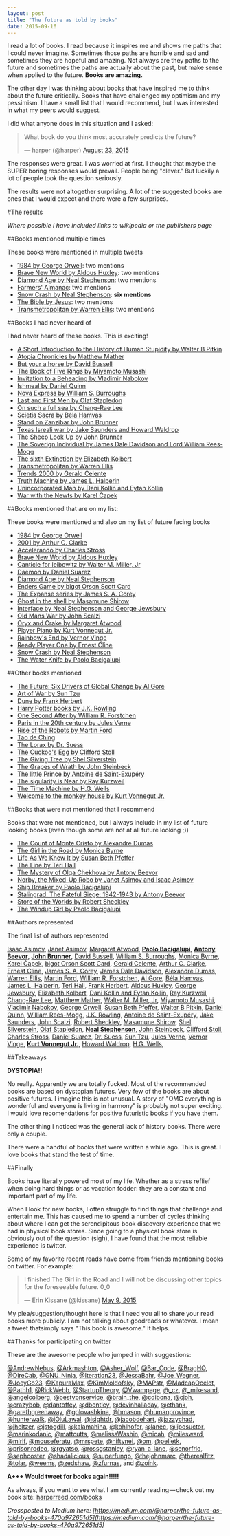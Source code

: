 ```yaml
--- 
layout: post
title: "The future as told by books"
date: 2015-09-16
--- 
```


I read a lot of books. I read because it inspires me and shows me paths that I could never imagine. Sometimes those paths are horrible and sad and sometimes they are hopeful and amazing. Not always are they paths to the future and sometimes the paths are actually about the past, but make sense when applied to the future. **Books are amazing.**

The other day I was thinking about books that have inspired me to think about the future critically. Books that have challenged my optimism and my pessimism. I have a small list that I would recommend, but I was interested in what my peers would suggest. 

I did what anyone does in this situation and I asked: 

<blockquote class="twitter-tweet" lang="en"><p lang="en" dir="ltr">What book do you think most accurately predicts the future?</p>&mdash; harper (@harper) <a href="https://twitter.com/harper/status/635596859457695744">August 23, 2015</a></blockquote>
<script async src="//platform.twitter.com/widgets.js" charset="utf-8"></script>

The responses were great. I was worried at first. I thought that maybe the SUPER boring responses would prevail. People being "clever." But luckily a lot of people took the question seriously. 


The results were not altogether surprising. A lot of the suggested books are ones that I would expect and there were a few surprises. 

#The results

*Where possible I have included links to wikipedia or the publishers page*

##Books mentioned multiple times

These books were mentioned in multiple tweets

* [1984 by George Orwell](https://en.wikipedia.org/wiki/Nineteen_Eighty-Four): two mentions
* [Brave New World by Aldous Huxley](https://en.wikipedia.org/wiki/Brave_New_World): two mentions 
* [Diamond Age  by Neal Stephenson](https://en.wikipedia.org/wiki/The_Diamond_Age): two mentions
* [Farmers' Almanac](https://en.wikipedia.org/wiki/Farmers%27_Almanac): two mentions
* [Snow Crash by Neal Stephenson](https://en.wikipedia.org/wiki/Snow_Crash): **six mentions**
* [The Bible by Jesus](https://en.wikipedia.org/wiki/Bible): two mentions
* [Transmetropolitan by Warren Ellis](https://en.wikipedia.org/wiki/Transmetropolitan): two mentions

##Books I had never heard of

I had never heard of these books. This is exciting!

* [A Short Introduction to the History of Human Stupidity by Walter B Pitkin](https://en.wikipedia.org/wiki/Walter_B._Pitkin)
* [Atopia Chronicles by Matthew Mather](http://matthewmather.com/books/the-atopia-chronicles-atopia-series-book-1/)
* [But your a horse by David Bussell](http://blog.davidbussell.com/2014/02/but-youre-horse.html)
* [The Book of Five Rings by Miyamoto Musashi](https://en.wikipedia.org/wiki/The_Book_of_Five_Rings)
* [Invitation to a Beheading by Vladimir Nabokov](https://en.wikipedia.org/wiki/Invitation_to_a_Beheading)
* [Ishmeal by Daniel Quinn](https://en.wikipedia.org/wiki/Ishmael_(novel))
* [Nova Express by William S. Burroughs](https://en.wikipedia.org/wiki/Nova_Express)
* [Last and First Men by Olaf Stapledon](https://en.wikipedia.org/wiki/Last_and_First_Men)
* [On such a full sea by Chang-Rae Lee](https://en.wikipedia.org/wiki/Chang-Rae_Lee#Books)
* [Scietia Sacra by Béla Hamvas](https://en.wikipedia.org/wiki/B%C3%A9la_Hamvas#Literature)
* [Stand on Zanzibar by John Brunner](https://en.wikipedia.org/wiki/Stand_on_Zanzibar)
* [Texas Isreali war by Jake Saunders and Howard Waldrop](https://en.wikipedia.org/wiki/The_Texas-Israeli_War:_1999)
* [The Sheep Look Up by John Brunner](https://en.wikipedia.org/wiki/The_Sheep_Look_Up)
* [The Soverign Individual by James Dale Davidson and Lord William Rees-Mogg](http://books.simonandschuster.com/The-Sovereign-Individual/James-Dale-Davidson/9780684832722)
* [The sixth Extinction by Elizabeth Kolbert ](https://en.wikipedia.org/wiki/The_Sixth_Extinction_(book))
* [Transmetropolitan by Warren Ellis](https://en.wikipedia.org/wiki/Transmetropolitan)
* [Trends 2000 by Gerald Celente ](http://www.amazon.com/Trends-2000-Prepare-Changes-Century/dp/0446673315)
* [Truth Machine by James L. Halperin](https://en.wikipedia.org/wiki/The_Truth_Machine)
* [Unincorporated Man by Dani Kollin and Eytan Kollin](https://en.wikipedia.org/wiki/The_Unincorporated_Man)
* [War with the Newts by Karel Čapek](https://en.wikipedia.org/wiki/War_with_the_Newts)

##Books mentioned that are on my list: 

These books were mentioned and also on my list of future facing books

* [1984 by George Orwell](https://en.wikipedia.org/wiki/Nineteen_Eighty-Four)
* [2001 by Arthur C. Clarke](https://en.wikipedia.org/wiki/2001:_A_Space_Odyssey_(novel)) 
* [Accelerando by Charles Stross](https://en.wikipedia.org/wiki/Accelerando)
* [Brave New World by Aldous Huxley](https://en.wikipedia.org/wiki/Brave_New_World)
* [Canticle for leibowitz by Walter M. Miller, Jr](https://en.wikipedia.org/wiki/A_Canticle_for_Leibowitz)
* [Daemon by Daniel Suarez](https://en.wikipedia.org/wiki/Daemon_(novel_series))
* [Diamond Age  by Neal Stephenson](https://en.wikipedia.org/wiki/The_Diamond_Age)
* [Enders Game by bigot Orson Scott Card](https://en.wikipedia.org/wiki/Ender%27s_Game)
* [The Expanse series by James S. A. Corey](https://en.wikipedia.org/wiki/The_Expanse_(novel_series))
* [Ghost in the shell by Masamune Shirow](https://en.wikipedia.org/wiki/Ghost_in_the_Shell)
* [Interface by Neal Stephenson and George Jewsbury](https://en.wikipedia.org/wiki/Interface_(novel))
* [Old Mans War by John Scalzi](https://en.wikipedia.org/wiki/Old_Man%27s_War)
* [Oryx and Crake by Margaret Atwood](https://en.wikipedia.org/wiki/Oryx_and_Crake)
* [Player Piano by Kurt Vonnegut Jr.](https://en.wikipedia.org/wiki/Player_Piano_(novel))
* [Rainbow's End by Vernor Vinge](https://en.wikipedia.org/wiki/Rainbows_End)
* [Ready Player One by Ernest Cline](https://en.wikipedia.org/wiki/Ready_Player_One)
* [Snow Crash by Neal Stephenson](https://en.wikipedia.org/wiki/Snow_Crash)
* [The Water Knife by Paolo Bacigalupi](https://en.wikipedia.org/wiki/The_Water_Knife)


##Other books mentioned


* [The Future: Six Drivers of Global Change by Al Gore](https://en.wikipedia.org/wiki/The_Future:_Six_Drivers_of_Global_Change)
* [Art of War by Sun Tzu](https://en.wikipedia.org/wiki/The_Art_of_War) 
* [Dune by Frank Herbert](https://en.wikipedia.org/wiki/Dune_(novel)) 
* [Harry Potter books by J.K. Rowling](https://en.wikipedia.org/wiki/Harry_Potter) 
* [One Second After by William R. Forstchen](https://en.wikipedia.org/wiki/One_Second_After) 
* [Paris in the 20th century by Jules Verne](https://en.wikipedia.org/wiki/Paris_in_the_Twentieth_Century) 
* [Rise of the Robots by Martin Ford](https://en.wikipedia.org/wiki/Martin_Ford_(author)) 
* [Tao de Ching](https://en.wikipedia.org/wiki/Tao_Te_Ching) 
* [The Lorax by Dr. Suess](https://en.wikipedia.org/wiki/The_Lorax) 
* [The Cuckoo's Egg by Clifford Stoll](https://en.wikipedia.org/wiki/The_Cuckoo%27s_Egg) 
* [The Giving Tree by Shel Silverstein](https://en.wikipedia.org/wiki/The_Giving_Tree) 
* [The Grapes of Wrath by John Steinbeck ](https://en.wikipedia.org/wiki/The_Grapes_of_Wrath) 
* [The little Prince by Antoine de Saint-Exupéry](https://en.wikipedia.org/wiki/The_Little_Prince) 
* [The sigularity is Near by Ray Kurzweil](https://en.wikipedia.org/wiki/The_Singularity_Is_Near) 
* [The Time Machine by H.G. Wells](https://en.wikipedia.org/wiki/The_Time_Machine) 
* [Welcome to the monkey house by Kurt Vonnegut Jr.](https://en.wikipedia.org/wiki/Welcome_to_the_Monkey_House) 


##Books that were not mentioned that I recommend

Books that were not mentioned, but I always include in my list of future looking books (even though some are not at all future looking ;))

* [The Count of Monte Cristo by Alexandre Dumas](https://en.wikipedia.org/wiki/The_Count_of_Monte_Cristo)
* [The Girl in the Road by Monica Byrne](https://en.wikipedia.org/wiki/The_Girl_in_the_Road)
* [Life As We Knew It  by Susan Beth Pfeffer](https://en.wikipedia.org/wiki/Life_as_We_Knew_It_(novel))
* [The Line by Teri Hall](http://www.terihall.com/books)
* [The Mystery of Olga Chekhova by Antony Beevor](http://www.antonybeevor.com/index.php/previous-books/the-mystery-of-olga-chekhova/)
* [Norby, the Mixed-Up Robo by Janet Asimov and Isaac Asimov](https://en.wikipedia.org/wiki/Norby,_the_Mixed-Up_Robot)
* [Ship Breaker by Paolo Bacigalupi](https://en.wikipedia.org/wiki/Ship_Breaker)
* [Stalingrad: The Fateful Siege: 1942-1943 by Antony Beevor](https://en.wikipedia.org/wiki/Stalingrad_(book))
* [Store of the Worlds by Robert Sheckley](https://en.wikipedia.org/wiki/Robert_Sheckley#Short_story_collections)
* [The Windup Girl by Paolo Bacigalupi](https://en.wikipedia.org/wiki/The_Windup_Girl)


##Authors represented

The final list of authors represented

[Isaac Asimov](https://en.wikipedia.org/wiki/Isaac_Asimov), [Janet Asimov](https://en.wikipedia.org/wiki/Janet_Asimov), [Margaret Atwood](https://en.wikipedia.org/wiki/Margaret_Atwood), [**Paolo Bacigalupi**](https://en.wikipedia.org/wiki/Paolo_Bacigalupi), [**Antony Beevor**](https://en.wikipedia.org/wiki/Antony_Beevor), [**John Brunner**](https://en.wikipedia.org/wiki/John_Brunner_(novelist)), [David Bussell](http://www.davidbussell.com/), [William S. Burroughs](https://en.wikipedia.org/wiki/William_S._Burroughs), [Monica Byrne](https://twitter.com/monicabyrne13), [Karel Čapek](https://en.wikipedia.org/wiki/Karel_%C4%8Capek), [bigot Orson Scott Card](https://en.wikipedia.org/wiki/Orson_Scott_Card#Views_about_homosexuality), [Gerald Celente](https://en.wikipedia.org/wiki/Gerald_Celente), [Arthur C. Clarke](https://en.wikipedia.org/wiki/Arthur_C._Clarke), [Ernest Cline](https://en.wikipedia.org/wiki/Ernest_Cline), [James S. A. Corey](https://en.wikipedia.org/wiki/James_S._A._Corey), [James Dale Davidson](https://en.wikipedia.org/wiki/James_Dale_Davidson), [Alexandre Dumas](https://en.wikipedia.org/wiki/Alexandre_Dumas), [Warren Ellis](https://en.wikipedia.org/wiki/Warren_Ellis), [Martin Ford](https://en.wikipedia.org/wiki/Martin_Ford_(author)), [William R. Forstchen](https://en.wikipedia.org/wiki/William_R._Forstchen), [Al Gore](https://en.wikipedia.org/wiki/Al_Gore), [Béla Hamvas](https://en.wikipedia.org/wiki/B%C3%A9la_Hamvas), [James L. Halperin](https://en.wikipedia.org/wiki/James_L._Halperin), [Teri Hall](http://www.terihall.com/), [Frank Herbert](https://en.wikipedia.org/wiki/Frank_Herbert), [Aldous Huxley](https://en.wikipedia.org/wiki/Aldous_Huxley), [George Jewsbury](https://en.wikipedia.org/wiki/George_Jewsbury), [Elizabeth Kolbert](https://en.wikipedia.org/wiki/Elizabeth_Kolbert), [Dani Kollin and Eytan Kollin](https://en.wikipedia.org/wiki/The_Unincorporated_Man), [Ray Kurzweil](https://en.wikipedia.org/wiki/Ray_Kurzweil), [Chang-Rae Lee](https://en.wikipedia.org/wiki/Chang-Rae_Lee), [Matthew Mather](http://matthewmather.com/), [Walter M. Miller, Jr](https://en.wikipedia.org/wiki/Walter_M._Miller,_Jr.), [Miyamoto Musashi](https://en.wikipedia.org/wiki/Miyamoto_Musashi), [Vladimir Nabokov](https://en.wikipedia.org/wiki/Vladimir_Nabokov), [George Orwell](https://en.wikipedia.org/wiki/George_Orwell), [Susan Beth Pfeffer](https://en.wikipedia.org/wiki/Susan_Beth_Pfeffer), [Walter B Pitkin](https://en.wikipedia.org/wiki/Walter_B._Pitkin), [Daniel Quinn](https://en.wikipedia.org/wiki/Daniel_Quinn), [William Rees-Mogg](https://en.wikipedia.org/wiki/William_Rees-Mogg), [J.K. Rowling](https://en.wikipedia.org/wiki/J._K._Rowling), [Antoine de Saint-Exupéry](https://en.wikipedia.org/wiki/Antoine_de_Saint-Exup%C3%A9ry), [Jake Saunders](https://en.wikipedia.org/wiki/Jake_Saunders_(writer)), [John Scalzi](https://en.wikipedia.org/wiki/John_Scalzi), [Robert Sheckley](https://en.wikipedia.org/wiki/Robert_Sheckley), [Masamune Shirow](https://en.wikipedia.org/wiki/Masamune_Shirow), [Shel Silverstein](https://en.wikipedia.org/wiki/Shel_Silverstein), [Olaf Stapledon](https://en.wikipedia.org/wiki/Olaf_Stapledon), [**Neal Stephenson**](https://en.wikipedia.org/wiki/Neal_Stephenson), [John Steinbeck](https://en.wikipedia.org/wiki/John_Steinbeck), [Clifford Stoll](https://en.wikipedia.org/wiki/Clifford_Stoll), [Charles Stross](https://en.wikipedia.org/wiki/Charles_Stross), [Daniel Suarez](https://en.wikipedia.org/wiki/Daniel_Suarez_(author)), [Dr. Suess](https://en.wikipedia.org/wiki/Dr._Seuss), [Sun Tzu](https://en.wikipedia.org/wiki/Sun_Tzu), [Jules Verne](https://en.wikipedia.org/wiki/Jules_Verne), [Vernor Vinge](https://en.wikipedia.org/wiki/Vernor_Vinge), [**Kurt Vonnegut Jr.**](https://en.wikipedia.org/wiki/Kurt_Vonnegut), [Howard Waldrop](https://en.wikipedia.org/wiki/Howard_Waldrop), [H.G. Wells](https://en.wikipedia.org/wiki/H._G._Wells), 


##Takeaways

**DYSTOPIA!!**

No really. Apparently we are totally fucked. Most of the recommended books are based on dystopian futures. Very few of the books are about positive futures. I imagine this is not unusual. A story of "OMG everything is wonderful and everyone is living in harmony" is probably not super exciting. I would love recomendations for positive futuristic books if you have them. 

The other thing I noticed was the general lack of history books. There were only a couple. 

There were a handful of books that were written a while ago. This is great. I love books that stand the test of time. 

##Finally

Books have literally powered most of my life. Whether as a stress reflief when doing hard things or as vacation fodder: they are a constant and important part of my life. 

When I look for new books, I often struggle to find things that challenge and entertain me. This has caused me to spend a number of cycles thinking about where I can get the serendipitous book discovery experience that we had in physical book stores. Since going to a physical book store is obviously out of the question (sigh), I have found that the most reliable experience is twitter. 

Some of my favorite recent reads have come from friends mentioning books on twitter. For example: 

<blockquote class="twitter-tweet" lang="en"><p lang="en" dir="ltr">I finished The Girl in the Road and I will not be discussing other topics for the foreseeable future. 0_0</p>&mdash; Erin Kissane (@kissane) <a href="https://twitter.com/kissane/status/597178590048985088">May 9, 2015</a></blockquote>
<script async src="//platform.twitter.com/widgets.js" charset="utf-8"></script>

My plea/suggestion/thought here is that I need you all to share your read books more publicly. I am not talking about goodreads or whatever. I mean a tweet thatsimply says "This book is awesome." It helps. 


##Thanks for participating on twitter

These are the awesome people who jumped in with suggestions: 

[@AndrewNebus](http://twitter.com/AndrewNebus), [@Arkmashton](http://twitter.com/Arkmashton), [@Asher_Wolf](http://twitter.com/Asher_Wolf), [@Bar_Code](http://twitter.com/Bar_Code), [@BragHQ](http://twitter.com/BragHQ), [@DireCab](http://twitter.com/DireCab), [@GNU_Ninja](http://twitter.com/GNU_Ninja), [@Iteration23](http://twitter.com/Iteration23), [@JessaBahr](http://twitter.com/JessaBahr), [@Joe_Wegner](http://twitter.com/Joe_Wegner), [@JoeyGo23](http://twitter.com/JoeyGo23), [@KapuraMax](http://twitter.com/KapuraMax), [@KimMoldofsky](http://twitter.com/KimMoldofsky), [@MAPstr](http://twitter.com/MAPstr), [@MadcapOcelot](http://twitter.com/MadcapOcelot), [@Pathh1](http://twitter.com/Pathh1), [@RickWebb](http://twitter.com/RickWebb), [@StartupTheory](http://twitter.com/StartupTheory), [@Vwampage](http://twitter.com/Vwampage), [@\_cz](http://twitter.com/_cz), [@\_mikesand](http://twitter.com/_mikesand), [@angelcolberg](http://twitter.com/angelcolberg), [@bestvpnservice](http://twitter.com/bestvpnservice), [@brain_the](http://twitter.com/brain_the), [@cdibona](http://twitter.com/cdibona), [@cjoh](http://twitter.com/cjoh), [@crazybob](http://twitter.com/crazybob), [@dantoffey](http://twitter.com/dantoffey), [@dbentley](http://twitter.com/dbentley), [@devinhalladay](http://twitter.com/devinhalladay), [@ethank](http://twitter.com/ethank), [@garethgreenaway](http://twitter.com/garethgreenaway), [@golovashkina](http://twitter.com/golovashkina), [@hmason](http://twitter.com/hmason), [@humanprovince](http://twitter.com/humanprovince), [@hunterwalk](http://twitter.com/hunterwalk), [@iOluLawal](http://twitter.com/iOluLawal), [@isightdr](http://twitter.com/isightdr), [@jacobdehart](http://twitter.com/jacobdehart), [@jazzychad](http://twitter.com/jazzychad), [@jheltzer](http://twitter.com/jheltzer), [@jstogdill](http://twitter.com/jstogdill), [@kalamahina](http://twitter.com/kalamahina), [@kohlhofer](http://twitter.com/kohlhofer), [@lanec](http://twitter.com/lanec), [@liposuctor](http://twitter.com/liposuctor), [@marinkodanic](http://twitter.com/marinkodanic), [@mattcutts](http://twitter.com/mattcutts), [@melissaWashin](http://twitter.com/melissaWashin), [@micah](http://twitter.com/micah), [@milesward](http://twitter.com/milesward), [@mlrlf](http://twitter.com/mlrlf), [@mouseferatu](http://twitter.com/mouseferatu), [@mrspete](http://twitter.com/mrspete), [@niftynei](http://twitter.com/niftynei), [@om](http://twitter.com/om), [@pelletk](http://twitter.com/pelletk), [@prisonrodeo](http://twitter.com/prisonrodeo), [@rgyatso](http://twitter.com/rgyatso), [@rossgstanley](http://twitter.com/rossgstanley), [@ryan_a_lane](http://twitter.com/ryan_a_lane), [@senorfrio](http://twitter.com/senorfrio), [@sephcoster](http://twitter.com/sephcoster), [@shadalicious](http://twitter.com/shadalicious), [@superfungo](http://twitter.com/superfungo), [@thejohnmarc](http://twitter.com/thejohnmarc), [@therealfitz](http://twitter.com/therealfitz), [@tolar](http://twitter.com/tolar), [@weems](http://twitter.com/weems), [@zedshaw](http://twitter.com/zedshaw), [@zfurnas](http://twitter.com/zfurnas), and [@zoink](http://twitter.com/zoink).

**A+++ Would tweet for books again!!!!!**

As always, if you want to see what I am currently reading — check out my book site: [harperreed.com/books](http://harperreed.com/#/books)



*Crossposted to Medium here: [https://medium.com/@harper/the-future-as-told-by-books-470a972651d5](https://medium.com/@harper/the-future-as-told-by-books-470a972651d5)*
